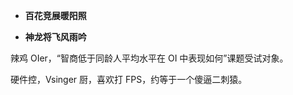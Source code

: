 - **百花竞展暖阳照**

- **神龙将飞风雨吟**

辣鸡 OIer，“智商低于同龄人平均水平在 OI 中表现如何”课题受试对象。

硬件控，Vsinger 厨，喜欢打 FPS，约等于一个傻逼二刺猿。


<!---
HalberdCease/HalberdCease is a ✨ special ✨ repository because its `README.md` (this file) appears on your GitHub profile.
You can click the Preview link to take a look at your changes.
--->
